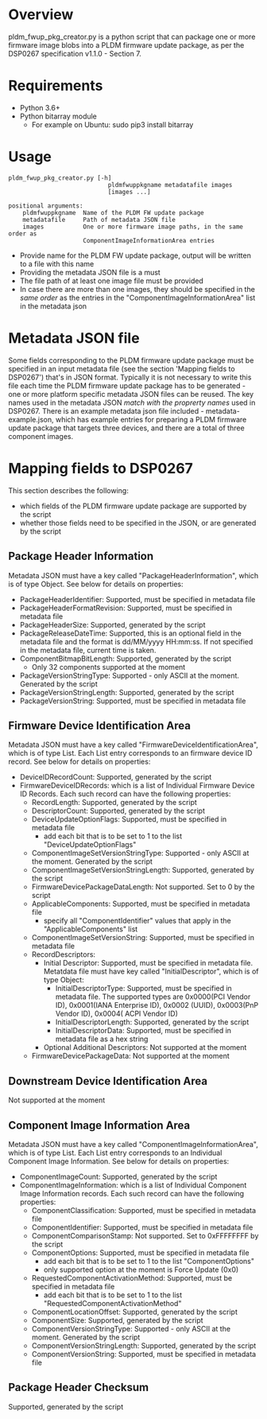 # Overview
pldm_fwup_pkg_creator.py is a python script that can package one or more
firmware image blobs into a PLDM firmware update package, as per the DSP0267
specification v1.1.0 - Section 7.

# Requirements
- Python 3.6+
- Python bitarray module
    - For example on Ubuntu: sudo pip3 install bitarray

# Usage

    pldm_fwup_pkg_creator.py [-h]
                                pldmfwuppkgname metadatafile images
                                [images ...]

    positional arguments:
        pldmfwuppkgname  Name of the PLDM FW update package
        metadatafile     Path of metadata JSON file
        images           One or more firmware image paths, in the same order as
                         ComponentImageInformationArea entries

- Provide name for the PLDM FW update package, output will be written to a file
with this name
- Providing the metadata JSON file is a must
- The file path of at least one image file must be provided
- In case there are more than one images, they should be specified in the
*same order* as the entries in the "ComponentImageInformationArea" list in the
metadata json

# Metadata JSON file
Some fields corresponding to the PLDM firmware update package must be
specified in an input metadata file (see the section 'Mapping fields to
DSP0267') that's in JSON format. Typically it is not necessary to write this
file each time the PLDM firmware update package has to be generated - one or
more platform specific metadata JSON files can be reused. The key names used in
the metadata JSON *match with the proprerty names* used in DSP0267.
There is an example metadata json file included - metadata-example.json, which
has example entries for preparing a PLDM firmware update package that targets
three devices, and there are a total of three component images.

# Mapping fields to DSP0267
This section describes the following:
- which fields of the PLDM firmware update package are supported by the script
- whether those fields need to be specified in the JSON, or are generated by the
script

## Package Header Information
Metadata JSON must have a key called "PackageHeaderInformation", which is of
type Object. See below for details on properties:
- PackageHeaderIdentifier: Supported, must be specified in metadata file
- PackageHeaderFormatRevision: Supported, must be specified in metadata file
- PackageHeaderSize: Supported, generated by the script
- PackageReleaseDateTime: Supported, this is an optional field in the metadata
file and the format is dd/MM/yyyy HH:mm:ss. If not specified in the metadata
file, current time is taken.
- ComponentBitmapBitLength: Supported, generated by the script
    - Only 32 components supported at the moment
- PackageVersionStringType: Supported - only ASCII at the moment. Generated by
the script
- PackageVersionStringLength: Supported, generated by the script
- PackageVersionString: Supported, must be specified in metadata file

## Firmware Device Identification Area
Metadata JSON must have a key called "FirmwareDeviceIdentificationArea", which
is of type List. Each List entry corresponds to an firmware device ID record.
See below for details on properties:
- DeviceIDRecordCount: Supported, generated by the script
- FirmwareDeviceIDRecords: which is a list of Individual Firmware Device ID
Records. Each such record can have the following properties:
    - RecordLength: Supported, generated by the script
    - DescriptorCount: Supported, generated by the script
    - DeviceUpdateOptionFlags: Supported, must be specified in metadata file
        - add each bit that is to be set to 1 to the list
        "DeviceUpdateOptionFlags"
    - ComponentImageSetVersionStringType: Supported - only ASCII at the moment.
    Generated by the script
    - ComponentImageSetVersionStringLength: Supported, generated by the script
    - FirmwareDevicePackageDataLength: Not supported. Set to 0 by the script
    - ApplicableComponents: Supported, must be specified in metadata file
        - specify all "ComponentIdentifier" values that apply in the
        "ApplicableComponents" list
    - ComponentImageSetVersionString: Supported, must be specified in metadata
    file
    - RecordDescriptors:
        - Initial Descriptor: Supported, must be specified in metadata file.
        Metatdata file must have key called "InitialDescriptor", which is of
        type Object:
            - InitialDescriptorType: Supported, must be specified in metadata
            file. The supported types are 0x0000(PCI Vendor ID), 0x0001(IANA
            Enterprise ID), 0x0002 (UUID), 0x0003(PnP Vendor ID), 0x0004( ACPI
            Vendor ID)
            - InitialDescriptorLength: Supported, generated by the script
            - InitialDescriptorData: Supported, must be specified in metadata
            file as a hex string
        - Optional Additional Descriptors: Not supported at the moment
    - FirmwareDevicePackageData: Not supported at the moment

## Downstream Device Identification Area
Not supported at the moment

## Component Image Information Area
Metadata JSON must have a key called "ComponentImageInformationArea", which
is of type List. Each List entry corresponds to an Individual Component Image
Information. See below for details on properties:
- ComponentImageCount: Supported, generated by the script
- ComponentImageInformation:  which is a list of Individual Component Image
Information records. Each such record can have the following properties:
    - ComponentClassification: Supported, must be specified in metadata file
    - ComponentIdentifier: Supported, must be specified in metadata file
    - ComponentComparisonStamp: Not supported. Set to 0xFFFFFFFF by the script
    - ComponentOptions: Supported, must be specified in metadata file
        - add each bit that is to be set to 1 to the list "ComponentOptions"
        - only supported option at the moment is Force Update (0x0)
    - RequestedComponentActivationMethod: Supported, must be specified in
    metadata file
        - add each bit that is to be set to 1 to the list
        "RequestedComponentActivationMethod"
    - ComponentLocationOffset: Supported, generated by the script
    - ComponentSize: Supported, generated by the script
    - ComponentVersionStringType:  Supported - only ASCII at the moment.
    Generated by the script
    - ComponentVersionStringLength: Supported, generated by the script
    - ComponentVersionString: Supported, must be specified in metadata file

## Package Header Checksum
Supported, generated by the script
